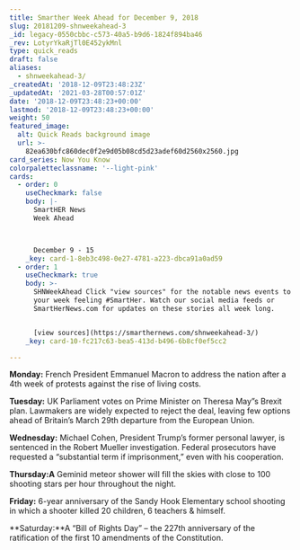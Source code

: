 ```yaml
---
title: Smarther Week Ahead for December 9, 2018
slug: 20181209-shnweekahead-3
_id: legacy-0550cbbc-c573-40a5-b9d6-1824f894ba46
_rev: LotyrYkaRjTl0E452ykMnl
type: quick_reads
draft: false
aliases:
  - shnweekahead-3/
_createdAt: '2018-12-09T23:48:23Z'
_updatedAt: '2021-03-28T00:57:01Z'
date: '2018-12-09T23:48:23+00:00'
lastmod: '2018-12-09T23:48:23+00:00'
weight: 50
featured_image:
  alt: Quick Reads background image
  url: >-
    82ea630bfc860dec0f2e9d05b08cd5d23adef60d2560x2560.jpg
card_series: Now You Know
colorpaletteclassname: '--light-pink'
cards:
  - order: 0
    useCheckmark: false
    body: |-
      SmartHER News  
      Week Ahead



      December 9 - 15
    _key: card-1-8eb3c498-0e27-4781-a223-dbca91a0ad59
  - order: 1
    useCheckmark: true
    body: >-
      SHNWeekAhead Click "view sources" for the notable news events to kick off
      your week feeling #SmartHer. Watch our social media feeds or
      SmartHerNews.com for updates on these stories all week long.


      [view sources](https://smarthernews.com/shnweekahead-3/)
    _key: card-10-fc217c63-bea5-413d-b496-6b8cf0ef5cc2

---
```

**Monday:** French President Emmanuel Macron to address the nation after a 4th week of protests against the rise of living costs.

**Tuesday:** UK Parliament votes on Prime Minister on Theresa May”s Brexit plan. Lawmakers are widely expected to reject the deal, leaving few options ahead of Britain’s March 29th departure from the European Union.

**Wednesday:** Michael Cohen, President Trump’s former personal lawyer, is sentenced in the Robert Mueller investigation. Federal prosecutors have requested a “substantial term if imprisonment,” even with his cooperation.

**Thursday:A** Geminid meteor shower will fill the skies with close to 100 shooting stars per hour throughout the night.

**Friday:** 6-year anniversary of the Sandy Hook Elementary school shooting in which a shooter killed 20 children, 6 teachers & himself.

**Saturday:**A “Bill of Rights Day” – the 227th anniversary of the ratification of the first 10 amendments of the Constitution.
